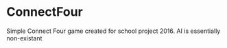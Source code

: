 # ConnectFour
Simple Connect Four game created for school project 2016.
AI is essentially non-existant
